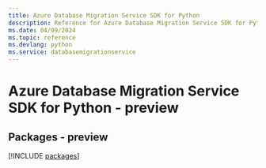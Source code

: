 ```yaml
---
title: Azure Database Migration Service SDK for Python
description: Reference for Azure Database Migration Service SDK for Python
ms.date: 04/09/2024
ms.topic: reference
ms.devlang: python
ms.service: databasemigrationservice
---
```

# Azure Database Migration Service SDK for Python - preview
## Packages - preview
[!INCLUDE [packages](database-migration-service-index.md)]